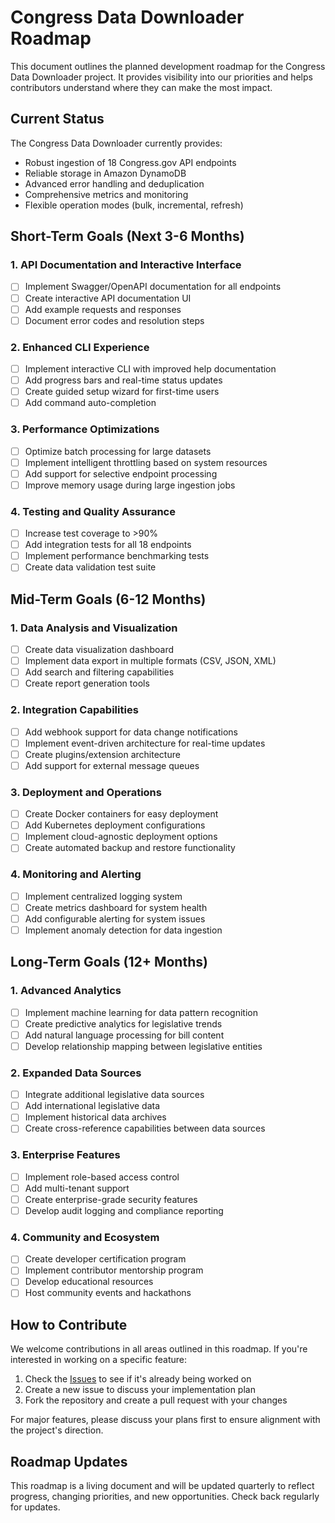 # Congress Data Downloader Roadmap

This document outlines the planned development roadmap for the Congress Data Downloader project. It provides visibility into our priorities and helps contributors understand where they can make the most impact.

## Current Status

The Congress Data Downloader currently provides:
- Robust ingestion of 18 Congress.gov API endpoints
- Reliable storage in Amazon DynamoDB
- Advanced error handling and deduplication
- Comprehensive metrics and monitoring
- Flexible operation modes (bulk, incremental, refresh)

## Short-Term Goals (Next 3-6 Months)

### 1. API Documentation and Interactive Interface
- [ ] Implement Swagger/OpenAPI documentation for all endpoints
- [ ] Create interactive API documentation UI
- [ ] Add example requests and responses
- [ ] Document error codes and resolution steps

### 2. Enhanced CLI Experience
- [ ] Implement interactive CLI with improved help documentation
- [ ] Add progress bars and real-time status updates
- [ ] Create guided setup wizard for first-time users
- [ ] Add command auto-completion

### 3. Performance Optimizations
- [ ] Optimize batch processing for large datasets
- [ ] Implement intelligent throttling based on system resources
- [ ] Add support for selective endpoint processing
- [ ] Improve memory usage during large ingestion jobs

### 4. Testing and Quality Assurance
- [ ] Increase test coverage to >90%
- [ ] Add integration tests for all 18 endpoints
- [ ] Implement performance benchmarking tests
- [ ] Create data validation test suite

## Mid-Term Goals (6-12 Months)

### 1. Data Analysis and Visualization
- [ ] Create data visualization dashboard
- [ ] Implement data export in multiple formats (CSV, JSON, XML)
- [ ] Add search and filtering capabilities
- [ ] Create report generation tools

### 2. Integration Capabilities
- [ ] Add webhook support for data change notifications
- [ ] Implement event-driven architecture for real-time updates
- [ ] Create plugins/extension architecture
- [ ] Add support for external message queues

### 3. Deployment and Operations
- [ ] Create Docker containers for easy deployment
- [ ] Add Kubernetes deployment configurations
- [ ] Implement cloud-agnostic deployment options
- [ ] Create automated backup and restore functionality

### 4. Monitoring and Alerting
- [ ] Implement centralized logging system
- [ ] Create metrics dashboard for system health
- [ ] Add configurable alerting for system issues
- [ ] Implement anomaly detection for data ingestion

## Long-Term Goals (12+ Months)

### 1. Advanced Analytics
- [ ] Implement machine learning for data pattern recognition
- [ ] Create predictive analytics for legislative trends
- [ ] Add natural language processing for bill content
- [ ] Develop relationship mapping between legislative entities

### 2. Expanded Data Sources
- [ ] Integrate additional legislative data sources
- [ ] Add international legislative data
- [ ] Implement historical data archives
- [ ] Create cross-reference capabilities between data sources

### 3. Enterprise Features
- [ ] Implement role-based access control
- [ ] Add multi-tenant support
- [ ] Create enterprise-grade security features
- [ ] Develop audit logging and compliance reporting

### 4. Community and Ecosystem
- [ ] Create developer certification program
- [ ] Implement contributor mentorship program
- [ ] Develop educational resources
- [ ] Host community events and hackathons

## How to Contribute

We welcome contributions in all areas outlined in this roadmap. If you're interested in working on a specific feature:

1. Check the [Issues](https://github.com/your-username/congress-downloader/issues) to see if it's already being worked on
2. Create a new issue to discuss your implementation plan
3. Fork the repository and create a pull request with your changes

For major features, please discuss your plans first to ensure alignment with the project's direction.

## Roadmap Updates

This roadmap is a living document and will be updated quarterly to reflect progress, changing priorities, and new opportunities. Check back regularly for updates.
